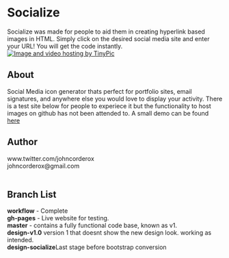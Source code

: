 # Socialize
Socialize was made for people to aid them in creating hyperlink based images in HTML. Simply click on the desired social media site and enter your URL! You will get the code instantly.
<a href="http://tinypic.com?ref=1es6sn" target="_blank"><img src="http://i66.tinypic.com/1es6sn.jpg" border="0" alt="Image and video hosting by TinyPic"></a>
<h2>About</h3>
Social Media icon generator thats perfect for portfolio sites, email signatures, and anywhere else you would love to display your activity. There is a test site below for people to experiece it but the functionality to host images on github has not been attended to. A small demo can be found <a href="https://amanguchi.github.io/Socialize/">here</a>
<br>
<h2>Author</h2>
www.twitter.com/johncorderox<br>
johncorderox@gmail.com<br>
<br>
<h2>Branch List</h2>
<b>workflow</b> - Complete <br>
<b>gh-pages</b> - Live website for testing.<br>
<b>master</b> - contains a fully functional code base, known as v1.<br>
<b>design-v1.0</b> version 1 that doesnt show the new design look. working as intended.<br>
<b>design-socialize</b>Last stage before bootstrap conversion
<br>
